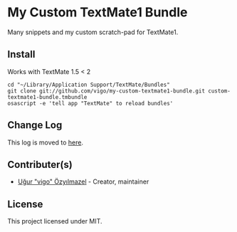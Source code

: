 # My Custom TextMate1 Bundle

Many snippets and my custom scratch-pad for TextMate1.

## Install

Works with TextMate 1.5 < 2

    cd "~/Library/Application Support/TextMate/Bundles"
    git clone git://github.com/vigo/my-custom-textmate1-bundle.git custom-textmate1-bundle.tmbundle
    osascript -e 'tell app "TextMate" to reload bundles'

## Change Log

This log is moved to [here](CHANGELOG.md).

## Contributer(s)

* [Uğur "vigo" Özyılmazel][01] - Creator, maintainer

## License

This project licensed under MIT.

[01]: http://ugur.ozyilmazel.com "Official Homepage"
